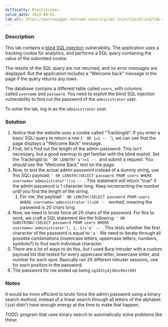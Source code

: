 ```yaml
---
difficulty: Practitioner
solve_date: 2023-09-01
lab_url: https://portswigger.net/web-security/sql-injection/blind/lab-conditional-responses
---
```

### Description

This lab contains a [blind SQL injection](https://portswigger.net/web-security/sql-injection/blind) vulnerability. The application uses a tracking cookie for analytics, and performs a SQL query containing the value of the submitted cookie.

The results of the SQL query are not returned, and no error messages are displayed. But the application includes a "Welcome back" message in the page if the query returns any rows.

The database contains a different table called `users`, with columns called `username` and `password`. You need to exploit the blind SQL injection vulnerability to find out the password of the `administrator` user.

To solve the lab, log in as the `administrator` user.

### Solution

1. Notice that the website uses a cookie called "TrackingId". If you enter a basic SQLi query to return a row (`' OR 1=1 -- '`), we can see that the page displays a "Welcome Back" message. 
2. First, let's find out the length of the admin password. This isn't necessary, but a good warmup to get familiar with the blind exploit. Set the TrackingId to `' OR LENGTH('a')=1 -- ` and submit a request. You should see the "Welcome Back" text on the page. 
3. Now, to test the actual admin password instead of a dummy string, use this SQLi payload: `' OR LENGTH((SELECT password FROM users WHERE username='administrator'))=1 -- `. This statement will return "true" if the admin password is 1 character long. Keep incrementing the number until you find the length of the string. 
	1. For me, the payload `' OR LENGTH((SELECT password FROM users WHERE username='administrator'))=20 -- ` worked, meaning the password is 20 chars long.
4. Now, we need to brute force all 20 chars of the password. For this to work, we craft a SQL statement like the following: `' OR SUBSTRING((SELECT password FROM users WHERE username='administrator'), 1, 1)='a' -- `. This tests whether the first character of the password is equal to `'a'`. We need to iterate through all possible combinations (lowercase letters, uppercase letters, numbers, symbols?) to find each individual character.
5. There are a lot of ways to do this, but I used Burp Intruder with a custom payload list that tested for every uppercase letter, lowercase letter, and number for each spot. Basically ran 20 different intruder sessions, one for each position in the password.
6. The password for me ended up being `ug265ty4j36ns94xt493`

### Notes

It would be more efficient to brute force the admin password using a binary search method, instead of a linear search through all letters of the alphabet. I just didn't have enough energy at the time to make that happen.

TODO: program that uses binary search to automatically solve problems like these
